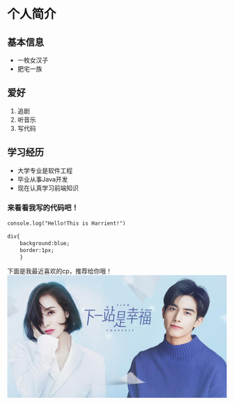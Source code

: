 # 个人简介
## 基本信息
* 一枚女汉子
* 肥宅一族


## 爱好
1. 追剧
2. 听音乐
3. 写代码

## 学习经历
* 大学专业是软件工程
* 毕业从事Java开发
* 现在认真学习前端知识

### 来看看我写的代码吧！
    console.log("Hello!This is Harrient!")

```
div{
    background:blue;
    border:1px;
    }
```
下面是我最近喜欢的cp，推荐给你哦！
![这是我喜欢的CP，点进去看看吧！😊](cp.jpg)




